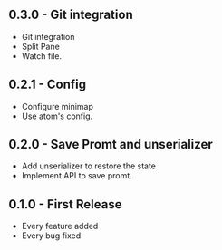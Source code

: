 ## 0.3.0 - Git integration
* Git integration
* Split Pane
* Watch file.

## 0.2.1 - Config
* Configure minimap
* Use atom's config.

## 0.2.0 - Save Promt and unserializer
* Add unserializer to restore the state
* Implement API to save promt.

## 0.1.0 - First Release
* Every feature added
* Every bug fixed
